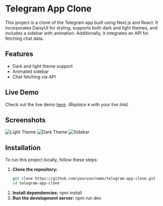 # Telegram App Clone

This project is a clone of the Telegram app built using Next.js and React. It incorporates DaisyUI for styling, supports both dark and light themes, and includes a sidebar with animation. Additionally, it integrates an API for fetching chat data.

## Features

- Dark and light theme support
- Animated sidebar
- Chat fetching via API

## Live Demo

Check out the live demo [here](#). *(Replace `#` with your live link)*

## Screenshots

![Light Theme](screenshots/light-theme.png)
![Dark Theme](screenshots/dark-theme.png)
![Sidebar](screenshots/sidebar.png)

## Installation

To run this project locally, follow these steps:

1. **Clone the repository:**
   ```bash
   git clone https://github.com/yourusername/telegram-app-clone.git
   cd telegram-app-clone
2. **Install dependencies:**
   npm install
3. **Run the development server:**
    npm run dev
